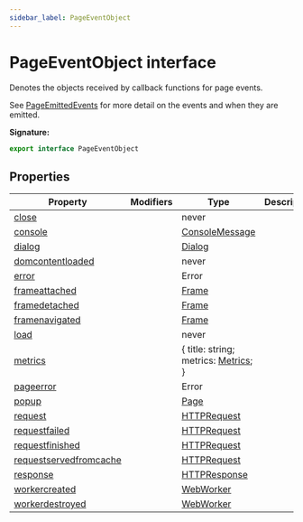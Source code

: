 ```yaml
---
sidebar_label: PageEventObject
---
```


# PageEventObject interface

Denotes the objects received by callback functions for page events.

See [PageEmittedEvents](./puppeteer.pageemittedevents.md) for more detail on the
events and when they are emitted.

**Signature:**

```typescript
export interface PageEventObject
```

## Properties

| Property                                                                        | Modifiers | Type                                                           | Description |
| ------------------------------------------------------------------------------- | --------- | -------------------------------------------------------------- | ----------- |
| [close](./puppeteer.pageeventobject.close.md)                                   |           | never                                                          |             |
| [console](./puppeteer.pageeventobject.console.md)                               |           | [ConsoleMessage](./puppeteer.consolemessage.md)                |             |
| [dialog](./puppeteer.pageeventobject.dialog.md)                                 |           | [Dialog](./puppeteer.dialog.md)                                |             |
| [domcontentloaded](./puppeteer.pageeventobject.domcontentloaded.md)             |           | never                                                          |             |
| [error](./puppeteer.pageeventobject.error.md)                                   |           | Error                                                          |             |
| [frameattached](./puppeteer.pageeventobject.frameattached.md)                   |           | [Frame](./puppeteer.frame.md)                                  |             |
| [framedetached](./puppeteer.pageeventobject.framedetached.md)                   |           | [Frame](./puppeteer.frame.md)                                  |             |
| [framenavigated](./puppeteer.pageeventobject.framenavigated.md)                 |           | [Frame](./puppeteer.frame.md)                                  |             |
| [load](./puppeteer.pageeventobject.load.md)                                     |           | never                                                          |             |
| [metrics](./puppeteer.pageeventobject.metrics.md)                               |           | { title: string; metrics: [Metrics](./puppeteer.metrics.md); } |             |
| [pageerror](./puppeteer.pageeventobject.pageerror.md)                           |           | Error                                                          |             |
| [popup](./puppeteer.pageeventobject.popup.md)                                   |           | [Page](./puppeteer.page.md)                                    |             |
| [request](./puppeteer.pageeventobject.request.md)                               |           | [HTTPRequest](./puppeteer.httprequest.md)                      |             |
| [requestfailed](./puppeteer.pageeventobject.requestfailed.md)                   |           | [HTTPRequest](./puppeteer.httprequest.md)                      |             |
| [requestfinished](./puppeteer.pageeventobject.requestfinished.md)               |           | [HTTPRequest](./puppeteer.httprequest.md)                      |             |
| [requestservedfromcache](./puppeteer.pageeventobject.requestservedfromcache.md) |           | [HTTPRequest](./puppeteer.httprequest.md)                      |             |
| [response](./puppeteer.pageeventobject.response.md)                             |           | [HTTPResponse](./puppeteer.httpresponse.md)                    |             |
| [workercreated](./puppeteer.pageeventobject.workercreated.md)                   |           | [WebWorker](./puppeteer.webworker.md)                          |             |
| [workerdestroyed](./puppeteer.pageeventobject.workerdestroyed.md)               |           | [WebWorker](./puppeteer.webworker.md)                          |             |
